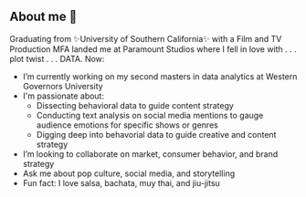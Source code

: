 ## About me 🤍  

Graduating from ✨University of Southern California✨ with a Film and TV Production MFA landed me at Paramount Studios where I fell in love with . . . plot twist . . . DATA. Now:

- I’m currently working on my second masters in data analytics at Western Governors University
- I'm passionate about:
  - Dissecting behavioral data to guide content strategy
  - Conducting text analysis on social media mentions to gauge audience emotions for specific shows or genres
  - Digging deep into behavorial data to guide creative and content strategy
- I’m looking to collaborate on market, consumer behavior, and brand strategy
- Ask me about pop culture, social media, and storytelling
- Fun fact: I love salsa, bachata, muy thai, and jiu-jitsu
